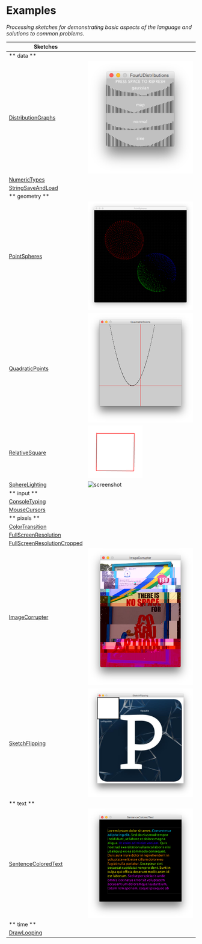 # Examples

_Processing sketches for demonstrating basic aspects of the language and solutions to common problems._

| Sketches    |     |
| ----------- | --- |
| ** data **                                   | |
| [DistributionGraphs](DistributionGraphs)     | ![screenshot](DistributionGraphs/DistributionGraphs.png) |
| [NumericTypes](NumericTypes)                 | |
| [StringSaveAndLoad](StringSaveAndLoad)       | |
| ** geometry **                               | |
| [PointSpheres](PointSpheres)                 | ![screenshot](PointSpheres/PointSpheres_1.png) |
| [QuadraticPoints](QuadraticPoints)           | ![screenshot](QuadraticPoints/QuadraticPoints.png)|
| [RelativeSquare](RelativeSquare)             | ![screenshot](RelativeSquare/RelativeSquare.png) |
| [SphereLighting](SphereLighting)             | ![screenshot](SphereLighting/SphereLighting.png) |
| ** input **                                  | |
| [ConsoleTyping](ConsoleTyping)	             | |
| [MouseCursors](MouseCursors)                 | |
| ** pixels **                                 | |
| [ColorTransition](ColorTransition)           | |
| [FullScreenResolution](FullScreenResolution) | |
| [FullScreenResolutionCropped](FullScreenResolutionCropped) | |
| [ImageCorrupter](ImageCorrupter)             | ![screenshot](ImageCorrupter/data/corrupt-screenshot.png) |
| [SketchFlipping](SketchFlipping)             | ![screenshot](SketchFlipping/SketchFlipping2.png) |
| ** text ** | |
| [SentenceColoredText](SentenceColoredText)             | ![screenshot](SentenceColoredText/SentenceColoredText--screenshot.png) |
| ** time ** | |
| [DrawLooping](DrawLooping)                   | |
